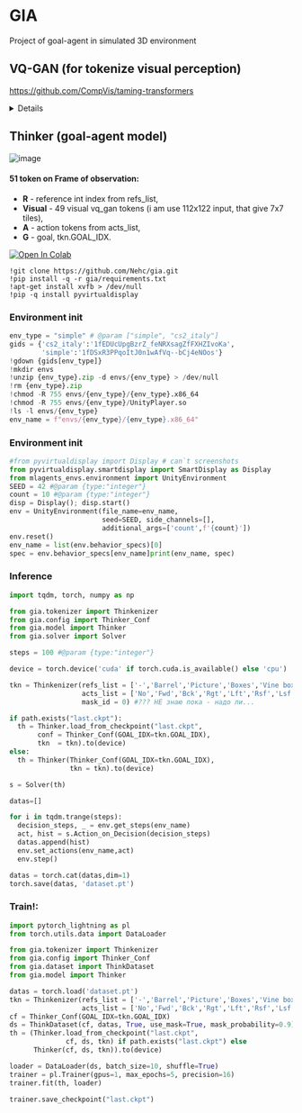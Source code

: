 # GIA
Project of goal-agent in simulated 3D environment 

## VQ-GAN (for tokenize visual perception)
https://github.com/CompVis/taming-transformers
<details>
  <summary>Details</summary>  
  
```python
import torch
from PIL import Image
from gia.vqgan import VQGAN, preprocess_vqgan
import numpy as np

vq_gan = VQGAN()
img = Image.open('photo.jpg').convert("RGB")
x = preprocess_vqgan(np.expand_dims(np.array(img)/255,0))
with torch.no_grad():
  z, _, [_, _, ind] = vq_gan.encode(x)
  b,c,h,w = z.shape # 1, 256, 32, 32
  ind.squeeze_()
```
source image is 512x512x3. **ind** is 1024 (32x32 of 16x16 tiles)

```python
from gia.vqgan import custom_to_pil

with torch.no_grad():
  nz = vq_gan.quantize.get_codebook_entry(ind, (b,h,w,c))
  rec = vq_gan.decode(nz).detach().cpu()
  rec.squeeze_()

np_img = np.rollaxis(rec.numpy(),0,3)
img = custom_to_pil(np_img)
```
source and reconstructed image:

![image](https://github.com/Nehc/gia/assets/8426195/07d596ca-02c7-4f4a-a99c-e86fa8302bdb)

</details>

## Thinker (goal-agent model)
![image](https://github.com/Nehc/gia/assets/8426195/a92f3088-0f7e-41ee-859c-0dd0e375b7d7)

#### 51 token on **Frame** of observation:
- **R** - reference int index from refs_list, 
- **Visual** - 49 visual vq_gan tokens (i am use 112x122 input, that give 7x7 tiles), 
- **A** - action tokens from acts_list, 
- **G** - goal, tkn.GOAL_IDX.
<a target="_blank" href="https://colab.research.google.com/github/https://colab.research.google.com/drive/1mWzz6i4qxvi19AUwRDTbUA9akUc1CMik?usp=sharing">
  <img src="https://colab.research.google.com/assets/colab-badge.svg" alt="Open In Colab"/>
</a>

```colab
!git clone https://github.com/Nehc/gia.git
!pip install -q -r gia/requirements.txt
!apt-get install xvfb > /dev/null
!pip -q install pyvirtualdisplay
```
### Environment init
```Python
env_type = "simple" # @param ["simple", "cs2_italy"]
gids = {'cs2_italy':'1fEDUcUpgBzrZ_feNRXsagZfFXHZIvoKa',
        'simple':'1fDSxR3PPqoItJ0n1wAfVq--bCj4eNOos'}
!gdown {gids[env_type]}
!mkdir envs
!unzip {env_type}.zip -d envs/{env_type} > /dev/null
!rm {env_type}.zip
!chmod -R 755 envs/{env_type}/{env_type}.x86_64
!chmod -R 755 envs/{env_type}/UnityPlayer.so
!ls -l envs/{env_type}
env_name = f"envs/{env_type}/{env_type}.x86_64"
```
### Environment init
```Python
#from pyvirtualdisplay import Display # can`t screenshots
from pyvirtualdisplay.smartdisplay import SmartDisplay as Display
from mlagents_envs.environment import UnityEnvironment
SEED = 42 #@param {type:"integer"}
count = 10 #@param {type:"integer"}
disp = Display(); disp.start()
env = UnityEnvironment(file_name=env_name,
                       seed=SEED, side_channels=[],
                       additional_args=['count',f'{count}'])
env.reset()
env_name = list(env.behavior_specs)[0]
spec = env.behavior_specs[env_name]print(env_name, spec)
```
### Inference
```python
import tqdm, torch, numpy as np

from gia.tokenizer import Thinkenizer
from gia.config import Thinker_Conf
from gia.model import Thinker
from gia.solver import Solver

steps = 100 #@param {type:"integer"}

device = torch.device('cuda' if torch.cuda.is_available() else 'cpu')

tkn = Thinkenizer(refs_list = ['-','Barrel','Picture','Boxes','Vine box','Market','Gate','Door'],
                  acts_list = ['No','Fwd','Bck','Rgt','Lft','Rsf','Lsf','Goal'],
                  mask_id = 0) #??? НЕ знаю пока - надо ли...

if path.exists("last.ckpt"):
  th = Thinker.load_from_checkpoint("last.ckpt",
       conf = Thinker_Conf(GOAL_IDX=tkn.GOAL_IDX),
       tkn  = tkn).to(device)
else:
  th = Thinker(Thinker_Conf(GOAL_IDX=tkn.GOAL_IDX),
               tkn = tkn).to(device)

s = Solver(th)

datas=[]

for i in tqdm.trange(steps):
  decision_steps, _ = env.get_steps(env_name)
  act, hist = s.Action_on_Decision(decision_steps)
  datas.append(hist)
  env.set_actions(env_name,act)
  env.step()

datas = torch.cat(datas,dim=1)
torch.save(datas, 'dataset.pt')
```
### Train!: 
```python
import pytorch_lightning as pl
from torch.utils.data import DataLoader

from gia.tokenizer import Thinkenizer
from gia.config import Thinker_Conf
from gia.dataset import ThinkDataset
from gia.model import Thinker

datas = torch.load('dataset.pt')
tkn = Thinkenizer(refs_list = ['-','Barrel','Picture','Boxes','Vine box','Market','Gate','Door'],
                  acts_list = ['No','Fwd','Bck','Rgt','Lft','Rsf','Lsf','Goal'], mask_id = 0) 
cf = Thinker_Conf(GOAL_IDX=tkn.GOAL_IDX)
ds = ThinkDataset(cf, datas, True, use_mask=True, mask_probability=0.9)
th = (Thinker.load_from_checkpoint("last.ckpt",
              cf, ds, tkn) if path.exists("last.ckpt") else
      Thinker(cf, ds, tkn)).to(device)

loader = DataLoader(ds, batch_size=10, shuffle=True)
trainer = pl.Trainer(gpus=1, max_epochs=5, precision=16)
trainer.fit(th, loader)

trainer.save_checkpoint("last.ckpt")
```
